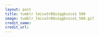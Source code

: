 ```yaml
---
layout: post
title: tumblr lmicw3rBQu1qgbvzco1 500
image: tumblr_lmicw3rBQu1qgbvzco1_500.gif
credit_name: 
credit_url:
---
```


